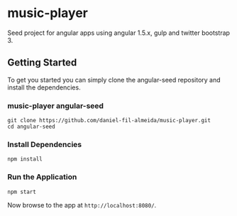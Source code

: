 # music-player

Seed project for angular apps using angular 1.5.x, gulp and twitter bootstrap 3.

## Getting Started

To get you started you can simply clone the angular-seed repository and install the dependencies.

### music-player angular-seed

```
git clone https://github.com/daniel-fil-almeida/music-player.git
cd angular-seed
```

### Install Dependencies

```
npm install
```

### Run the Application

```
npm start
```

Now browse to the app at `http://localhost:8080/`.
